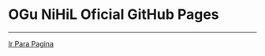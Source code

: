 # OGu NiHiL Oficial GitHub Pages
---
[Ir Para Pagina](https://offnihil.github.io "Ir Para OGu NiHiL GitHub Pages")
